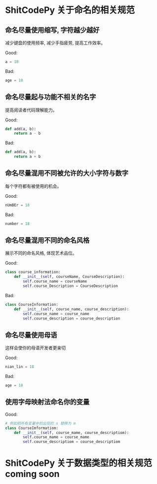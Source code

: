 # ShitCodePy 关于命名的相关规范
## 命名尽量使用缩写, 字符越少越好
减少键盘的使用频率, 减少手指疲劳, 提高工作效率。

Good:
```python
a = 18
```

Bad:
```python
age = 18
```

## 命名尽量起与功能不相关的名字
提高阅读者代码理解能力。

Good:
```python
def add(a, b):
    return a - b
```

Bad:
```python
def add(a, b):
    return a + b
```

## 命名尽量混用不同被允许的大小字符与数字
每个字符都有被使用的机会。

Good:
```python
nUmBEr = 18
```

Bad:
```python
number = 18
```

## 命名尽量混用不同的命名风格
展示不同的命名风格, 体现艺术品位。

Good:
```python
class course_information:
    def __init__(self, courseName, CourseDescription):
        self.course_name = courseName
        self.course_Description = CourseDescription
```

Bad:
```python
class CourseInformation:
    def __init__(self, course_name, course_description):
        self.course_name = course_name
        self.course_description = course_description
```

## 命名尽量使用母语
这样会使你的母语开发者更亲切

Good:
```python
nian_lin = 18
```

Bad:
```python
age = 18
```

## 使用字母映射法命名你的变量

Good:
```python
# 例如把所有变量中的出现的 n 替换为 m
class CourseImformatiom:
    def __init__(self, course_mame, course_descriptiom):
        self.course_mame = course_mame
        self.course_descriptiom = course_descriptiom
```

# ShitCodePy 关于数据类型的相关规范 coming soon

